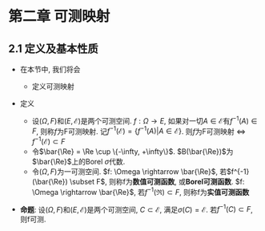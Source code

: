 # 第二章 可测映射
## 2.1 定义及基本性质
- 在本节中, 我们将会
  - 定义可测映射

- 定义
  - 设$(\Omega, F)$和$(E, \mathscr{E})$是两个可测空间. $f: \Omega \rightarrow E$, 如果对一切$A \in \mathscr{E}$有$f^{-1}(A) \in F$, 则称$f$为F可测映射. 记$f^{-1}(\mathscr{E}) = \{ f^{-1}(A) | A\in\mathscr{E} \}$. 则$f$为F可测映射 $\iff$ $f^{-1}(\mathscr{E}) \subset F$
  - 令$\bar{\Re} = \Re \cup \{-\infty, +\infty\}$. $B(\bar{\Re})$为$\bar{\Re}$上的Borel $\sigma$代数.
  - 令$(\Omega, F)$为一可测空间. $f: \Omega \rightarrow \bar{\Re}$, 若$f^{-1}(\bar{\Re}) \subset F$, 则称f为**数值可测函数**, 或**Borel可测函数**. $f: \Omega \rightarrow \bar{\Re}$, 若$f^{-1}(\Re) \subset F$, 则称f为**实值可测函数**

- **命题**: 设$(\Omega, F)$和$(E, \mathscr{E})$是两个可测空间, $C \subset \mathscr{E}$, 满足$\sigma(C) = \mathscr{E}$. 若$f^{-1}(C) \subset F$, 则f可测.